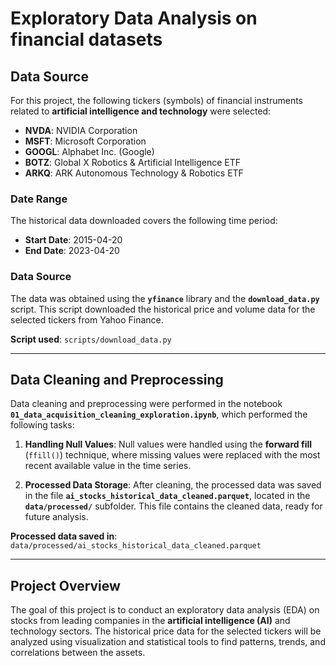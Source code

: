 # Exploratory Data Analysis on financial datasets


## Data Source

For this project, the following tickers (symbols) of financial instruments related to **artificial intelligence and technology** were selected:

- **NVDA**: NVIDIA Corporation
- **MSFT**: Microsoft Corporation
- **GOOGL**: Alphabet Inc. (Google)
- **BOTZ**: Global X Robotics & Artificial Intelligence ETF
- **ARKQ**: ARK Autonomous Technology & Robotics ETF

### Date Range

The historical data downloaded covers the following time period:

- **Start Date**: 2015-04-20
- **End Date**: 2023-04-20

### Data Source

The data was obtained using the **`yfinance`** library and the **`download_data.py`** script. This script downloaded the historical price and volume data for the selected tickers from Yahoo Finance.

**Script used**: `scripts/download_data.py`

---

## Data Cleaning and Preprocessing

Data cleaning and preprocessing were performed in the notebook **`01_data_acquisition_cleaning_exploration.ipynb`**, which performed the following tasks:

1. **Handling Null Values**: Null values were handled using the **forward fill** (`ffill()`) technique, where missing values were replaced with the most recent available value in the time series.

2. **Processed Data Storage**: After cleaning, the processed data was saved in the file **`ai_stocks_historical_data_cleaned.parquet`**, located in the **`data/processed/`** subfolder. This file contains the cleaned data, ready for future analysis.

**Processed data saved in**: `data/processed/ai_stocks_historical_data_cleaned.parquet`

---

## Project Overview

The goal of this project is to conduct an exploratory data analysis (EDA) on stocks from leading companies in the **artificial intelligence (AI)** and technology sectors. The historical price data for the selected tickers will be analyzed using visualization and statistical tools to find patterns, trends, and correlations between the assets.
